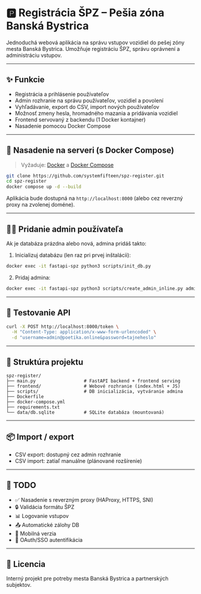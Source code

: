 # 🅿️ Registrácia ŠPZ – Pešia zóna Banská Bystrica

Jednoduchá webová aplikácia na správu vstupov vozidiel do pešej zóny mesta Banská Bystrica. Umožňuje registráciu ŠPZ, správu oprávnení a administráciu vstupov.

---

## ✨ Funkcie

- Registrácia a prihlásenie používateľov
- Admin rozhranie na správu používateľov, vozidiel a povolení
- Vyhľadávanie, export do CSV, import nových používateľov
- Možnosť zmeny hesla, hromadného mazania a pridávania vozidiel
- Frontend servovaný z backendu (1 Docker kontajner)
- Nasadenie pomocou Docker Compose

---

## 🚀 Nasadenie na serveri (s Docker Compose)

> Vyžaduje: [Docker](https://docs.docker.com/get-docker/) a [Docker Compose](https://docs.docker.com/compose/)

```bash
git clone https://github.com/systemfifteen/spz-register.git
cd spz-register
docker compose up -d --build
```

Aplikácia bude dostupná na `http://localhost:8000` (alebo cez reverzný proxy na zvolenej doméne).

---

## 🧑‍💻 Pridanie admin používateľa

Ak je databáza prázdna alebo nová, admina pridáš takto:

1. Inicializuj databázu (len raz pri prvej inštalácii):

```bash
docker exec -it fastapi-spz python3 scripts/init_db.py
```

2. Pridaj admina:

```bash
docker exec -it fastapi-spz python3 scripts/create_admin_inline.py admin@poetika.online tajneheslo
```

---

## 🧪 Testovanie API

```bash
curl -X POST http://localhost:8000/token \
  -H "Content-Type: application/x-www-form-urlencoded" \
  -d "username=admin@poetika.online&password=tajneheslo"
```

---

## 📁 Struktúra projektu

```
spz-register/
├── main.py                  # FastAPI backend + frontend serving
├── frontend/                # Webové rozhranie (index.html + JS)
├── scripts/                 # DB inicializácia, vytváranie admina
├── Dockerfile
├── docker-compose.yml
├── requirements.txt
└── data/db.sqlite           # SQLite databáza (mountovaná)
```

---

## 📦 Import / export

- CSV export: dostupný cez admin rozhranie
- CSV import: zatiaľ manuálne (plánované rozšírenie)

---

## 📌 TODO

- ✅ Nasadenie s reverzným proxy (HAProxy, HTTPS, SNI)
- 🔒 Validácia formátu ŠPZ
- 📊 Logovanie vstupov
- 📤 Automatické zálohy DB
- 📱 Mobilná verzia
- 🔐 OAuth/SSO autentifikácia

---

## 🧠 Licencia

Interný projekt pre potreby mesta Banská Bystrica a partnerských subjektov.
